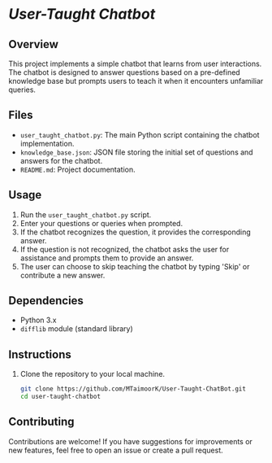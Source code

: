 # _User-Taught Chatbot_

## Overview
This project implements a simple chatbot that learns from user interactions. The chatbot is designed to answer questions based on a pre-defined knowledge base but prompts users to teach it when it encounters unfamiliar queries.

## Files
- `user_taught_chatbot.py`: The main Python script containing the chatbot implementation.
- `knowledge_base.json`: JSON file storing the initial set of questions and answers for the chatbot.
- `README.md`: Project documentation.

## Usage
1. Run the `user_taught_chatbot.py` script.
2. Enter your questions or queries when prompted.
3. If the chatbot recognizes the question, it provides the corresponding answer.
4. If the question is not recognized, the chatbot asks the user for assistance and prompts them to provide an answer.
5. The user can choose to skip teaching the chatbot by typing 'Skip' or contribute a new answer.

## Dependencies
- Python 3.x
- `difflib` module (standard library)

## Instructions
1. Clone the repository to your local machine.
   ```bash
   git clone https://github.com/MTaimoorK/User-Taught-ChatBot.git
   cd user-taught-chatbot

## Contributing
Contributions are welcome! If you have suggestions for improvements or new features, feel free to open an issue or create a pull request.
